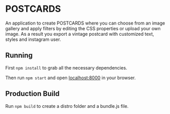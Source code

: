 # POSTCARDS

An application to create POSTCARDS where you can choose from an image gallery and apply filters by editing the CSS properties or upload your own image. As a result you export a vintage postcard with customized text, styles and instagram user.

## Running

First `npm install` to grab all the necessary dependencies.

Then run `npm start` and open <localhost:8000> in your browser.

## Production Build

Run `npm build` to create a distro folder and a bundle.js file.
